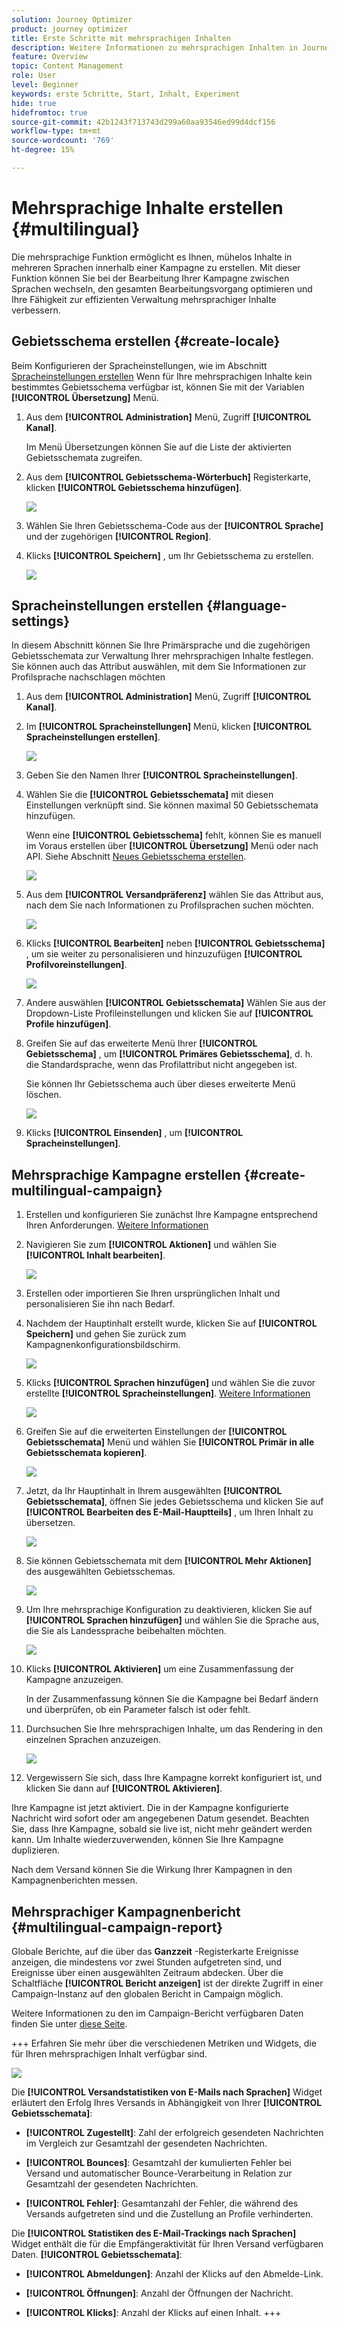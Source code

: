 ```yaml
---
solution: Journey Optimizer
product: journey optimizer
title: Erste Schritte mit mehrsprachigen Inhalten
description: Weitere Informationen zu mehrsprachigen Inhalten in Journey Optimizer
feature: Overview
topic: Content Management
role: User
level: Beginner
keywords: erste Schritte, Start, Inhalt, Experiment
hide: true
hidefromtoc: true
source-git-commit: 42b1243f713743d299a60aa93546ed99d4dcf156
workflow-type: tm+mt
source-wordcount: '769'
ht-degree: 15%

---
```


# Mehrsprachige Inhalte erstellen {#multilingual}

Die mehrsprachige Funktion ermöglicht es Ihnen, mühelos Inhalte in mehreren Sprachen innerhalb einer Kampagne zu erstellen. Mit dieser Funktion können Sie bei der Bearbeitung Ihrer Kampagne zwischen Sprachen wechseln, den gesamten Bearbeitungsvorgang optimieren und Ihre Fähigkeit zur effizienten Verwaltung mehrsprachiger Inhalte verbessern.

## Gebietsschema erstellen {#create-locale}

Beim Konfigurieren der Spracheinstellungen, wie im Abschnitt [Spracheinstellungen erstellen](#language-settings) Wenn für Ihre mehrsprachigen Inhalte kein bestimmtes Gebietsschema verfügbar ist, können Sie mit der Variablen **[!UICONTROL Übersetzung]** Menü.

1. Aus dem **[!UICONTROL Administration]** Menü, Zugriff **[!UICONTROL Kanal]**.

   Im Menü Übersetzungen können Sie auf die Liste der aktivierten Gebietsschemata zugreifen.

1. Aus dem **[!UICONTROL Gebietsschema-Wörterbuch]** Registerkarte, klicken **[!UICONTROL Gebietsschema hinzufügen]**.

   ![](assets/locale_1.png)

1. Wählen Sie Ihren Gebietsschema-Code aus der **[!UICONTROL Sprache]** und der zugehörigen **[!UICONTROL Region]**.

1. Klicks **[!UICONTROL Speichern]** , um Ihr Gebietsschema zu erstellen.

   ![](assets/locale_2.png)

## Spracheinstellungen erstellen {#language-settings}

In diesem Abschnitt können Sie Ihre Primärsprache und die zugehörigen Gebietsschemata zur Verwaltung Ihrer mehrsprachigen Inhalte festlegen. Sie können auch das Attribut auswählen, mit dem Sie Informationen zur Profilsprache nachschlagen möchten

1. Aus dem **[!UICONTROL Administration]** Menü, Zugriff **[!UICONTROL Kanal]**.

1. Im **[!UICONTROL Spracheinstellungen]** Menü, klicken **[!UICONTROL Spracheinstellungen erstellen]**.

   ![](assets/multilingual-settings-1.png)

1. Geben Sie den Namen Ihrer **[!UICONTROL Spracheinstellungen]**.

1. Wählen Sie die **[!UICONTROL Gebietsschemata]** mit diesen Einstellungen verknüpft sind. Sie können maximal 50 Gebietsschemata hinzufügen.

   Wenn eine **[!UICONTROL Gebietsschema]** fehlt, können Sie es manuell im Voraus erstellen über **[!UICONTROL Übersetzung]** Menü oder nach API. Siehe Abschnitt [Neues Gebietsschema erstellen](#create-locale).

   ![](assets/multilingual-settings-2.png)

1. Aus dem **[!UICONTROL Versandpräferenz]** wählen Sie das Attribut aus, nach dem Sie nach Informationen zu Profilsprachen suchen möchten.

   ![](assets/multilingual-settings-3.png)

1. Klicks **[!UICONTROL Bearbeiten]** neben **[!UICONTROL Gebietsschema]** , um sie weiter zu personalisieren und hinzuzufügen **[!UICONTROL Profilvoreinstellungen]**.

   ![](assets/multilingual-settings-4.png)

1. Andere auswählen **[!UICONTROL Gebietsschemata]** Wählen Sie aus der Dropdown-Liste Profileinstellungen und klicken Sie auf **[!UICONTROL Profile hinzufügen]**.

1. Greifen Sie auf das erweiterte Menü Ihrer **[!UICONTROL Gebietsschema]** , um **[!UICONTROL Primäres Gebietsschema]**, d. h. die Standardsprache, wenn das Profilattribut nicht angegeben ist.

   Sie können Ihr Gebietsschema auch über dieses erweiterte Menü löschen.

   ![](assets/multilingual-settings-5.png)

1. Klicks **[!UICONTROL Einsenden]** , um **[!UICONTROL Spracheinstellungen]**.

<!--
1. Access the **[!UICONTROL Channel surfaces]** menu and create a new channel surface or select an existing one.

1. In the **[!UICONTROL Header parameters]** section, select the **[!UICONTROL Enable multilingual]** option.

1. Select your **[!UICONTROL Locales dictionary]** and add as many as needed.
-->

## Mehrsprachige Kampagne erstellen {#create-multilingual-campaign}

1. Erstellen und konfigurieren Sie zunächst Ihre Kampagne entsprechend Ihren Anforderungen. [Weitere Informationen](../campaigns/create-campaign.md)

1. Navigieren Sie zum **[!UICONTROL Aktionen]** und wählen Sie **[!UICONTROL Inhalt bearbeiten]**.

   ![](assets/multilingual-campaign-1.png)

1. Erstellen oder importieren Sie Ihren ursprünglichen Inhalt und personalisieren Sie ihn nach Bedarf.

1. Nachdem der Hauptinhalt erstellt wurde, klicken Sie auf **[!UICONTROL Speichern]** und gehen Sie zurück zum Kampagnenkonfigurationsbildschirm.

   ![](assets/multilingual-campaign-2.png)

1. Klicks **[!UICONTROL Sprachen hinzufügen]** und wählen Sie die zuvor erstellte **[!UICONTROL Spracheinstellungen]**. [Weitere Informationen](#create-language-settings)

   ![](assets/multilingual-campaign-3.png)

1. Greifen Sie auf die erweiterten Einstellungen der **[!UICONTROL Gebietsschemata]** Menü und wählen Sie **[!UICONTROL Primär in alle Gebietsschemata kopieren]**.

   ![](assets/multilingual-campaign-4.png)

1. Jetzt, da Ihr Hauptinhalt in Ihrem ausgewählten  **[!UICONTROL Gebietsschemata]**, öffnen Sie jedes Gebietsschema und klicken Sie auf **[!UICONTROL Bearbeiten des E-Mail-Hauptteils]** , um Ihren Inhalt zu übersetzen.

   ![](assets/multilingual-campaign-5.png)

1. Sie können Gebietsschemata mit dem **[!UICONTROL Mehr Aktionen]** des ausgewählten Gebietsschemas.

   ![](assets/multilingual-campaign-6.png)

1. Um Ihre mehrsprachige Konfiguration zu deaktivieren, klicken Sie auf **[!UICONTROL Sprachen hinzufügen]** und wählen Sie die Sprache aus, die Sie als Landessprache beibehalten möchten.

   ![](assets/multilingual-campaign-7.png)

1. Klicks **[!UICONTROL Aktivieren]** um eine Zusammenfassung der Kampagne anzuzeigen.

   In der Zusammenfassung können Sie die Kampagne bei Bedarf ändern und überprüfen, ob ein Parameter falsch ist oder fehlt.

1. Durchsuchen Sie Ihre mehrsprachigen Inhalte, um das Rendering in den einzelnen Sprachen anzuzeigen.

   ![](assets/multilingual-campaign-8.png)

1. Vergewissern Sie sich, dass Ihre Kampagne korrekt konfiguriert ist, und klicken Sie dann auf **[!UICONTROL Aktivieren]**.

Ihre Kampagne ist jetzt aktiviert. Die in der Kampagne konfigurierte Nachricht wird sofort oder am angegebenen Datum gesendet. Beachten Sie, dass Ihre Kampagne, sobald sie live ist, nicht mehr geändert werden kann. Um Inhalte wiederzuverwenden, können Sie Ihre Kampagne duplizieren.

Nach dem Versand können Sie die Wirkung Ihrer Kampagnen in den Kampagnenberichten messen.

## Mehrsprachiger Kampagnenbericht {#multilingual-campaign-report}

Globale Berichte, auf die über das **Ganzzeit** -Registerkarte Ereignisse anzeigen, die mindestens vor zwei Stunden aufgetreten sind, und Ereignisse über einen ausgewählten Zeitraum abdecken. Über die Schaltfläche **[!UICONTROL Bericht anzeigen]** ist der direkte Zugriff in einer Campaign-Instanz auf den globalen Bericht in Campaign möglich.

Weitere Informationen zu den im Campaign-Bericht verfügbaren Daten finden Sie unter [diese Seite](../reports/campaign-global-report.md).

+++ Erfahren Sie mehr über die verschiedenen Metriken und Widgets, die für Ihren mehrsprachigen Inhalt verfügbar sind.

![](assets/report_multilingual.png)

Die **[!UICONTROL Versandstatistiken von E-Mails nach Sprachen]** Widget erläutert den Erfolg Ihres Versands in Abhängigkeit von Ihrer **[!UICONTROL Gebietsschemata]**:

* **[!UICONTROL Zugestellt]**: Zahl der erfolgreich gesendeten Nachrichten im Vergleich zur Gesamtzahl der gesendeten Nachrichten.

* **[!UICONTROL Bounces]**: Gesamtzahl der kumulierten Fehler bei Versand und automatischer Bounce-Verarbeitung in Relation zur Gesamtzahl der gesendeten Nachrichten.

* **[!UICONTROL Fehler]**: Gesamtanzahl der Fehler, die während des Versands aufgetreten sind und die Zustellung an Profile verhinderten.

Die **[!UICONTROL Statistiken des E-Mail-Trackings nach Sprachen]** Widget enthält die für die Empfängeraktivität für Ihren Versand verfügbaren Daten. **[!UICONTROL Gebietsschemata]**:

* **[!UICONTROL Abmeldungen]**: Anzahl der Klicks auf den Abmelde-Link.

* **[!UICONTROL Öffnungen]**: Anzahl der Öffnungen der Nachricht.

* **[!UICONTROL Klicks]**: Anzahl der Klicks auf einen Inhalt.
+++


<!--
# Create a multilingual journey {#create-multilingual-journey}

1. Create your journey with a Delivery and personalize your content as needed.
1. From your delivery action, click Edit content.
1. Click Add languages.

# Translation project/ Create translation project:

1. From the Translation projects menu, click Create project.
1. Type-in a Name and Description.
1. Select the Source locale.
1. Click Add language to access the menu and define the languages for your translation project.
1. Select from the list your Target locale(s) and choose which Translation provider you want to use.
1. Click Add language when you finished linking your Target locale with the correct Translation provider.
1. Click Save.
1. From the Advanced menu of your Translation project, you can choose to Edit, deactive or delete it.
-->
